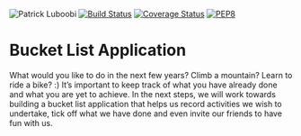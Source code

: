
![Patrick Luboobi](https://img.shields.io/badge/Patrick%20Luboobi-BucketList-green.svg)
[![Build Status](https://travis-ci.org/patlub/bucketList.svg?branch=master)](https://travis-ci.org/patlub/bucketList)
[![Coverage Status](https://coveralls.io/repos/github/patlub/bucketList/badge.svg)](https://coveralls.io/github/patlub/bucketList)
[![PEP8](https://img.shields.io/badge/code%20style-pep8-orange.svg)](https://www.python.org/dev/peps/pep-0008/)


# Bucket List Application


What would you like to do in the next few years? Climb a mountain? Learn to ride a bike? :) It’s
important to keep track of what you have already done and what you are yet to achieve. In the
next steps, we will work towards building a bucket list application that helps us record activities
we wish to undertake, tick off what we have done and even invite our friends to have fun with us.